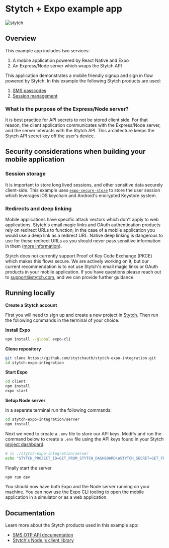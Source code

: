 # Stytch + Expo example app
![stytch](https://user-images.githubusercontent.com/100632220/169160947-332d26eb-247e-436c-86bc-73e9cf0dbaa0.png)

## Overview
This example app includes two services:
1. A mobile application powered by React Native and Expo
2. An Express/Node server which wraps the Stytch API

This application demonstrates a mobile friendly signup and sign in flow powered by Stytch. In this example the following Stytch products are used:
1. [SMS passcodes](https://stytch.com/products/sms-passcodes)
2. [Session management](https://stytch.com/products/session-management)

### What is the purpose of the Express/Node server?
It is best practice for API secrets to not be stored client side. For that reason, the client application communicates with the Express/Node server, and the server interacts with the Stytch API. This architecture keeps the Stytch API secret key off the user's device.

## Security considerations when building your mobile application

### Session storage

It is important to store long lived sessions, and other sensitive data securely client-side. This example uses [`expo-secure-store`](https://docs.expo.dev/versions/latest/sdk/securestore/) to store the user session which leverages iOS keychain and Android's encrypted Keystore system.

### Redirects and deep linking

Mobile applications have specific attack vectors which don't apply to web applications. Stytch's email magic links and OAuth authentication products rely on redirect URLs to function; in the case of a mobile application you would use a deep link as a redirect URL. Native deep linking is dangerous to use for these redirect URLs as you should never pass sensitive information in them ([more information](https://reactnative.dev/docs/security#authentication-and-deep-linking)).

Stytch does not currently support Proof of Key Code Exchange (PKCE) which makes this flows secure. We are actively working on it, but our current recommendation is to not use Stytch's email magic links or OAuth products in your mobile application. If you have questions please reach out to support@stytch.com, and we can provide further guidance. 

## Running locally

**Create a Stytch account**

First you will need to sign up and create a new project in [Stytch](https://stytch.com/). Then run the following commands in the terminal of your choice.

**Install Expo**
```bash
npm install --global expo-cli
```

**Clone repository**
```bash
git clone https://github.com/stytchauth/stytch-expo-integration.git
cd stytch-expo-integration
```

**Start Expo**
```bash
cd client
npm install
expo start
```
**Setup Node server**

In a separate terminal run the following commands:
```bash
cd stytch-expo-integration/server 
npm install
```

Next we need to create a `.env` file to store our API keys. Modify and run the command below to create a `.env` file using the API keys found in your Stytch [project dashboard](https://stytch.com/dashboard/api-keys).
```bash
# in ./stytch-expo-integration/server
echo "STYTCH_PROJECT_ID=GET_FROM_STYTCH_DASHBOARD\nSTYTCH_SECRET=GET_FROM_STYTCH_DASHBOARD" > .env
```

Finally start the server
```bash
npm run dev
```


You should now have both Expo and the Node server running on your machine. You can now use the Expo CLI tooling to open the mobile application in a simulator or as a web application.

## Documentation
Learn more about the Stytch products used in this example app:
- [SMS OTP API documentation](https://stytch.com/docs/api/sms-otp-overview)
- [Stytch's Node.js client library](https://www.npmjs.com/package/stytch)
